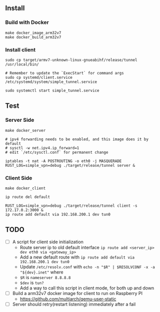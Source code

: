 ## Install

### Build with Docker

```
make docker_image_arm32v7
make docker_build_arm32v7
```

### Install client

```
sudo cp target/armv7-unknown-linux-gnueabihf/release/tunnel /usr/local/bin/

# Remember to update the `ExecStart` for command args
sudo cp systemd/client.service /etc/systemd/system/simple_tunnel.service

sudo systemctl start simple_tunnel.service
```

## Test

### Server Side

```
make docker_server

# ipv4 forwarding needs to be enabled, and this image does it by default
# sysctl -w net.ipv4.ip_forward=1
# edit `/etc/sysctl.conf` for permanent change

iptables -t nat -A POSTROUTING -o eth0 -j MASQUERADE
RUST_LOG=simple_vpn=debug ./target/release/tunnel server &
```

### Client Side

```
make docker_client

ip route del default

RUST_LOG=simple_vpn=debug ./target/release/tunnel client -s 172.17.0.2:3000 &
ip route add default via 192.168.200.1 dev tun0
```

## TODO

- [ ] A script for client side initialization
  - Route server ip to old default interface `ip route add <server_ip> dev eth0 via <gateway_ip>`
  - Add a new default route with `ip route add default via 192.168.200.1 dev tun0`
  -  Update `/etc/resolv.conf` with `echo -n "$R" | $RESOLVCONF -x -a "${dev}.inet"` where
    - `$R` is `nameserver 8.8.8.8`
    - `$dev` is `tun?`
  - Add a way to call this script in client mode, for both up and down
- [ ] Build a arm32v7 docker image for client to run on Raspberry PI
  - https://github.com/multiarch/qemu-user-static
- [ ] Server should retry(restart listening) immediately after a fail
